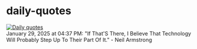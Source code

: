 # daily-quotes
[![Daily quotes](https://github.com/ceepu8/daily-quotes/actions/workflows/daily-quote.yml/badge.svg)](https://github.com/ceepu8/daily-quotes/actions/workflows/daily-quote.yml)<br/>
January 29, 2025 at 04:37 PM: "If That'S There, I Believe That Technology Will Probably Step Up To Their Part Of It." - Neil Armstrong
